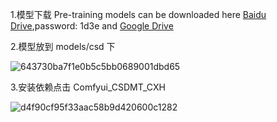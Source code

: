 1.模型下载
Pre-training models can be downloaded here [Baidu Drive](https://pan.baidu.com/s/1C7K4xk5W0X65yUQh41AmfQ),password: 1d3e and [Google Drive](https://drive.google.com/drive/folders/1pvSgkpsb7k6Ph1_oCmFkMQZPgL7PaTO0?usp=drive_link)

2.模型放到 models/csd 下

![643730ba7f1e0b5c5bb0689001dbd65](https://github.com/StartHua/Comfyui_CSDMT_CXH/assets/22284244/63a24ea3-8426-425b-9ca4-1e33e3733901)


3.安装依赖点击 Comfyui_CSDMT_CXH

![d4f90cf95f33aac58b9d420600c1282](https://github.com/StartHua/Comfyui_CSDMT_CXH/assets/22284244/f8fb051c-5597-45ba-af59-4f1169541a6c)
